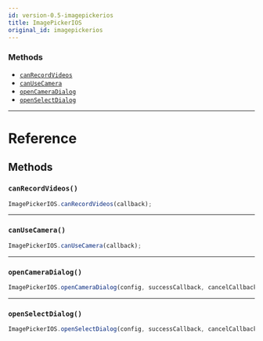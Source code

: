 ```yaml
---
id: version-0.5-imagepickerios
title: ImagePickerIOS
original_id: imagepickerios
---
```


### Methods

- [`canRecordVideos`](imagepickerios.md#canrecordvideos)
- [`canUseCamera`](imagepickerios.md#canusecamera)
- [`openCameraDialog`](imagepickerios.md#opencameradialog)
- [`openSelectDialog`](imagepickerios.md#openselectdialog)

---

# Reference

## Methods

### `canRecordVideos()`

```jsx
ImagePickerIOS.canRecordVideos(callback);
```

---

### `canUseCamera()`

```jsx
ImagePickerIOS.canUseCamera(callback);
```

---

### `openCameraDialog()`

```jsx
ImagePickerIOS.openCameraDialog(config, successCallback, cancelCallback);
```

---

### `openSelectDialog()`

```jsx
ImagePickerIOS.openSelectDialog(config, successCallback, cancelCallback);
```
